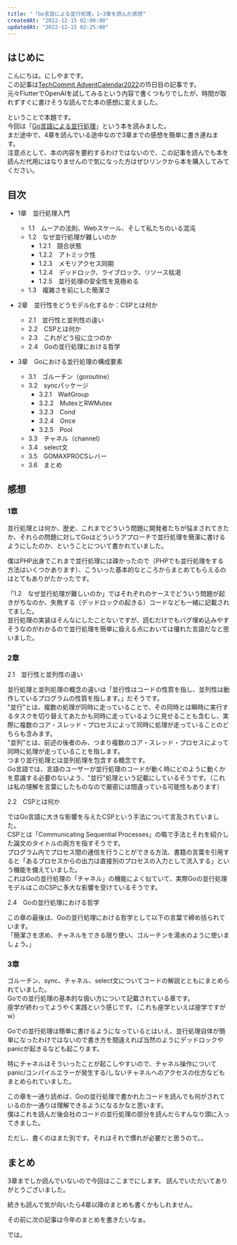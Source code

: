 ```yaml
---
title: "「Go言語による並行処理」1~3章を読んだ感想"
createdAt: "2022-12-15 02:00:00"
updatedAt: "2022-12-15 02:25:00"
---
```



## はじめに

こんにちは。にしやまです。<br>
この記事は[TechCommit AdventCalendar2022](https://adventar.org/calendars/7673)の15日目の記事です。<br>
元々FlutterでOpenAIを試してみるという内容で書くつもりでしたが、時間が取れずすぐに書けそうな読んでた本の感想に変えました。<br>

ということで本題です。<br>
今回は「[Go言語による並行処理](https://www.oreilly.co.jp/books/9784873118468/)」という本を読みました。<br>
まだ途中で、4章を読んでいる途中なので3章までの感想を簡単に書き連ねます。<br>
注意点として、本の内容を要約するわけではないので、この記事を読んでも本を読んだ代用にはなりませんので気になった方はぜひリンクから本を購入してみてください。

## 目次

- 1章　並行処理入門
    - 1.1　ムーアの法則、Webスケール、そして私たちのいる混沌
    - 1.2　なぜ並行処理が難しいのか
        - 1.2.1　競合状態
        - 1.2.2　アトミック性
        - 1.2.3　メモリアクセス同期
        - 1.2.4　デッドロック、ライブロック、リソース枯渇
        - 1.2.5　並行処理の安全性を見極める
    - 1.3　複雑さを前にした簡潔さ

- 2章　並行性をどうモデル化するか：CSPとは何か
    - 2.1　並行性と並列性の違い
    - 2.2　CSPとは何か
    - 2.3　これがどう役に立つのか
    - 2.4　Goの並行処理における哲学

- 3章　Goにおける並行処理の構成要素
    - 3.1　ゴルーチン（goroutine）
    - 3.2　syncパッケージ
        - 3.2.1　WaitGroup
        - 3.2.2　MutexとRWMutex
        - 3.2.3　Cond
        - 3.2.4　Once
        - 3.2.5　Pool
    - 3.3　チャネル（channel）
    - 3.4　select文
    - 3.5　GOMAXPROCSレバー
    - 3.6　まとめ

## 感想

### 1章

並行処理とは何か、歴史、これまでどういう問題に開発者たちが悩まされてきたか、それらの問題に対してGoはどういうアプローチで並行処理を簡潔に書けるようにしたのか、ということについて書かれていました。<br>

僕はPHP出身でこれまで並行処理には疎かったので（PHPでも並行処理をする方法はいくつかあります）、こういった基本的なところからまとめてもらえるのはとてもありがたかったです。

「1.2　なぜ並行処理が難しいのか」ではそれぞれのケースでどういう問題が起きがちなのか、失敗する（デッドロックの起きる）コードなども一緒に記載されてました。<br>
並行処理の実装はそんなにしたことないですが、読むだけでもバグ埋め込みやすそうなのがわかるので並行処理を簡単に扱える点においては優れた言語だなと思いました。

### 2章

2.1　並行性と並列性の違い

並行処理と並列処理の概念の違いは「並行性はコードの性質を指し、並列性は動作しているプログラムの性質を指します。」だそうです。<br>
"並行"とは、複数の処理が同時に走っていることで、その同時とは瞬時に実行するタスクを切り替えてあたかも同時に走っているように見せることも含むし、実際に複数のコア・スレッド・プロセスによって同時に処理が走っていることのどちらも含みます。<br>
"並列"とは、前述の後者のみ、つまり複数のコア・スレッド・プロセスによって同時に処理が走っていることを指します。<br>
つまり並行処理とは並列処理を包含する概念です。<br>
Go言語では、言語のユーザーが並行処理のコードが動く時にどのように動くかを意識する必要のないよう、"並行"処理という記載にしているそうです。（これは私の理解を言葉にしたものなので厳密には間違っている可能性もあります）

2.2　CSPとは何か

ではGo言語に大きな影響を与えたCSPという手法について言及されていました。<br>
CSPとは「Communicating Sequential Processes」の略で手法とそれを紹介した論文のタイトルの両方を指すそうです。<br>
プログラム内でプロセス間の通信を行うことができる方法、書籍の言葉を引用すると「あるプロセスからの出力は直接別のプロセスの入力として流入する」という機能を備えていました。<br>
これはGoの並行処理の「チャネル」の機能によく似ていて、実際Goの並行処理モデルはこのCSPに多大な影響を受けているそうです。

2.4　Goの並行処理における哲学

この章の最後は、Goの並行処理における哲学として以下の言葉で締め括られています。<br>
「簡潔さを求め、チャネルをできる限り使い、ゴルーチンを湯水のように使いましょう。」

### 3章

ゴルーチン、sync、チャネル、select文についてコードの解説とともにまとめられていました。<br>
Goでの並行処理の基本的な扱い方について記載されている章です。<br>
座学が終わってようやく実践という感じです。（これも座学といえば座学ですがw）

Goでの並行処理は簡単に書けるようになっているとはいえ、並行処理自体が簡単になったわけではないので書き方を間違えれば当然のようにデッドロックやpanicが起きるなども起こります。

特にチャネルはそういったことが起こしやすいので、チャネル操作についてpanic/コンパイルエラーが発生する/しないチャネルへのアクセスの仕方などもまとめられていました。

この章を一通り読めば、Goの並行処理で書かれたコードを読んでも何がされているのか一通りは理解できるようになるかなと思います。<br>
僕はこれを読んだ後会社のコードの並行処理の部分を読んだらすんなり頭に入ってきました。

ただし、書くのはまた別です。それはそれで慣れが必要だと思うので。。


## まとめ

3章までしか読んでいないので今回はここまでにします。
読んでいただいてありがとうございました。

続きも読んで気が向いたら4章以降のまとめも書くかもしれません。

その前に次の記事は今年のまとめを書きたいなぁ。

では。
